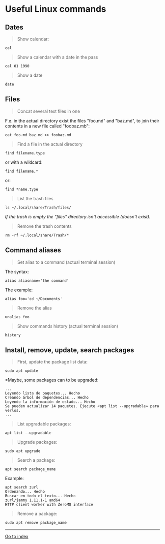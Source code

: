 # Useful Linux commands

## Dates

> Show calendar:

    cal

> Show a calendar with a date in the pass

    cal 01 1990

> Show a date

    date

## Files

> Concat several text files in one

F.e. in the actual directory exist the files "foo.md" and "baz.md", to join
their contents in a new file called "foobaz.mb":

    cat foo.md baz.md >> foobaz.md

> Find a file in the actual directory

    find filename.type

or with a wildcard:

    find filename.*

or:

    find *name.type

> List the trash files

    ls ~/.local/share/Trash/files/

*If the trash is empty the "files" directory isn't accessible (doesn't exist).*

> Remove the trash contents

    rm -rf ~/.local/share/Trash/*


## Command aliases

> Set alias to a command (actual terminal session)

The syntax:

    alias aliasname='the command'

The example:

    alias foo='cd ~/Documents'

> Remove the alias

    unalias foo

> Show commands history (actual terminal session)

    history


## Install, remove, update, search packages

> First, update the package list data:

    sudo apt update

*Maybe, some packages can to be upgraded:

    ...
    Leyendo lista de paquetes... Hecho
    Creando árbol de dependencias... Hecho
    Leyendo la información de estado... Hecho
    Se pueden actualizar 14 paquetes. Ejecute «apt list --upgradable» para verlos.
    ...

> List upgradable packages:

    apt list --upgradable

> Upgrade packages:

    sudo apt upgrade

> Search a package:

    apt search package_name

Example:

    apt search zurl
    Ordenando... Hecho
    Buscar en todo el texto... Hecho
    zurl/jammy 1.11.1-1 amd64
    HTTP client worker with ZeroMQ interface

> Remove a package:

    sudo apt remove package_name


***

[Go to index](../../README.md)
